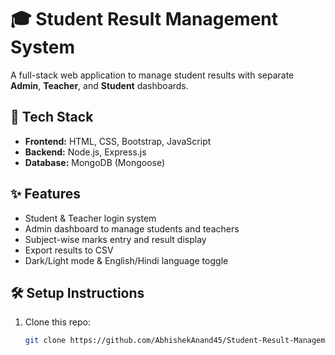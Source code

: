 # 🎓 Student Result Management System

A full-stack web application to manage student results with separate **Admin**, **Teacher**, and **Student** dashboards.

## 🚀 Tech Stack
- **Frontend:** HTML, CSS, Bootstrap, JavaScript  
- **Backend:** Node.js, Express.js  
- **Database:** MongoDB (Mongoose)  

## ✨ Features
- Student & Teacher login system  
- Admin dashboard to manage students and teachers  
- Subject-wise marks entry and result display  
- Export results to CSV  
- Dark/Light mode & English/Hindi language toggle  

## 🛠️ Setup Instructions
1. Clone this repo:
   ```bash
   git clone https://github.com/AbhishekAnand45/Student-Result-Management.git
